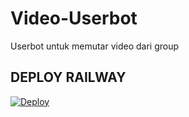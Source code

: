 # Video-Userbot
Userbot untuk memutar video dari group

## DEPLOY RAILWAY

[![Deploy](https://railway.app/button.svg)](https://railway.app/new/template?template=https://github.com/kenkansaja/Video-Userbot&envs=API_ID,API_HASH,SESSION_NAME)
